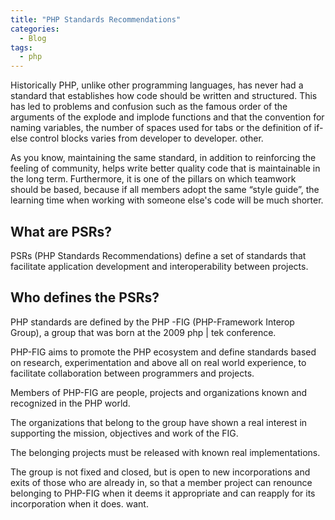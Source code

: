 ```yaml
---
title: "PHP Standards Recommendations"
categories:
  - Blog
tags:
  - php
---
```


Historically PHP, unlike other programming languages, has never had a standard that establishes how code should be written and structured. This has led to problems and confusion such as the famous order of the arguments of the explode and implode functions and that the convention for naming variables, the number of spaces used for tabs or the definition of if-else control blocks varies from developer to developer. other.

As you know, maintaining the same standard, in addition to reinforcing the feeling of community, helps write better quality code that is maintainable in the long term. 
Furthermore, it is one of the pillars on which teamwork should be based, because if all members adopt the same “style guide”, the learning time when working with someone else's code will be much shorter.


<h2>What are PSRs?</h2>

PSRs (PHP Standards Recommendations) define a set of standards that facilitate application development and interoperability between projects.

<h2>Who defines the PSRs?</h2>

PHP standards are defined by the PHP -FIG (PHP-Framework Interop Group), a group that was born at the 2009 php | tek conference.

PHP-FIG aims to promote the PHP ecosystem and define standards based on research, experimentation and above all on real world experience, to facilitate collaboration between programmers and projects.

Members of PHP-FIG are people, projects and organizations known and recognized in the PHP world. 

The organizations that belong to the group have shown a real interest in supporting the mission, objectives and work of the FIG. 

The belonging projects must be released with known real implementations.

The group is not fixed and closed, but is open to new incorporations and exits of those who are already in, so that a member project can renounce belonging to PHP-FIG when it deems it appropriate and can reapply for its incorporation when it does. want. 
